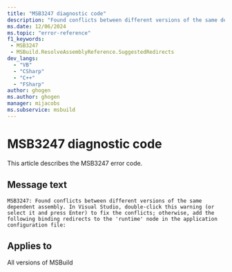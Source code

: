 ```yaml
---
title: "MSB3247 diagnostic code"
description: "Found conflicts between different versions of the same dependent assembly. In Visual Studio, double-click this warning (or select it and press Enter) to fix the conflicts; otherwise, add the following binding redirects to the 'runtime' node in the application configuration file:"
ms.date: 12/06/2024
ms.topic: "error-reference"
f1_keywords:
 - MSB3247
 - MSBuild.ResolveAssemblyReference.SuggestedRedirects
dev_langs:
  - "VB"
  - "CSharp"
  - "C++"
  - "FSharp"
author: ghogen
ms.author: ghogen
manager: mijacobs
ms.subservice: msbuild
---
```


# MSB3247 diagnostic code

<!-- :::ErrorDefinitionDescription::: -->
<!-- :::editable-content name="introDescription"::: -->
This article describes the MSB3247 error code.
<!-- :::editable-content-end::: -->

## Message text

```output
MSB3247: Found conflicts between different versions of the same dependent assembly. In Visual Studio, double-click this warning (or select it and press Enter) to fix the conflicts; otherwise, add the following binding redirects to the 'runtime' node in the application configuration file:
```

<!-- :::editable-content name="postOutputDescription"::: -->
<!--
{StrBegin="MSB3247: "}
-->
<!-- :::editable-content-end::: -->
<!-- :::ErrorDefinitionDescription-end::: -->

## Applies to

All versions of MSBuild
